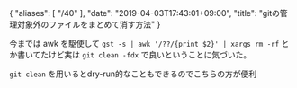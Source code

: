 {
   "aliases": [
      "/40"
   ],
   "date": "2019-04-03T17:43:01+09:00",
   "title": "gitの管理対象外のファイルをまとめて消す方法"
}

今までは awk を駆使して `gst -s | awk '/??/{print $2}' | xargs rm -rf` とか書いてたけど実は `git clean -fdx` で良いということに気づいた。

`git clean` を用いるとdry-run的なこともできるのでこちらの方が便利

